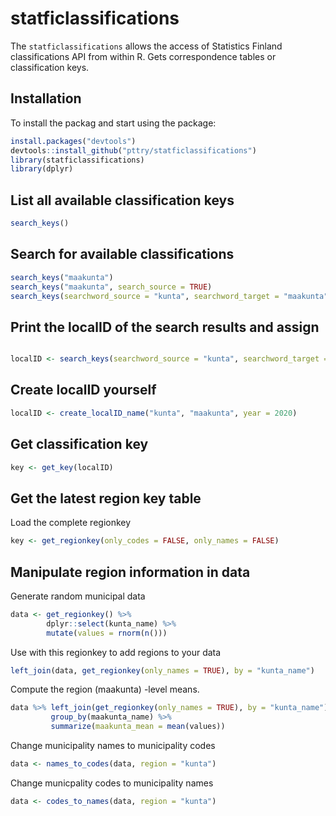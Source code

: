 
<!-- README.md is generated from README.Rmd. Please edit that file -->

# statficlassifications

<!-- badges: start -->

<!-- badges: end -->

The `statficlassifications` allows the access of Statistics Finland
classifications API from within R. Gets correspondence tables or
classification keys.

## Installation

To install the packag and start using the package:

``` r
install.packages("devtools")
devtools::install_github("pttry/statficlassifications")
library(statficlassifications)
library(dplyr)
```

## List all available classification keys

``` r
search_keys()
```

## Search for available classifications

``` r
search_keys("maakunta")
search_keys("maakunta", search_source = TRUE)
search_keys(searchword_source = "kunta", searchword_target = "maakunta", year = 2020)
```

## Print the localID of the search results and assign

``` r

localID <- search_keys(searchword_source = "kunta", searchword_target = "maakunta", year = 2020, as_localID = TRUE)
```

## Create localID yourself

``` r
localID <- create_localID_name("kunta", "maakunta", year = 2020)
```

## Get classification key

``` r
key <- get_key(localID)
```

## Get the latest region key table

Load the complete regionkey

``` r
key <- get_regionkey(only_codes = FALSE, only_names = FALSE)
```

## Manipulate region information in data

Generate random municipal data

``` r
data <- get_regionkey() %>%
        dplyr::select(kunta_name) %>%
        mutate(values = rnorm(n()))
```

Use  with this regionkey to add regions to your data

``` r
left_join(data, get_regionkey(only_names = TRUE), by = "kunta_name")
```

Compute the region (maakunta) -level
means.

``` r
data %>% left_join(get_regionkey(only_names = TRUE), by = "kunta_name") %>% 
         group_by(maakunta_name) %>%
         summarize(maakunta_mean = mean(values)) 
```

Change municipality names to municipality codes

``` r
data <- names_to_codes(data, region = "kunta")
```

Change municpality codes to municipality names

``` r
data <- codes_to_names(data, region = "kunta")
```
